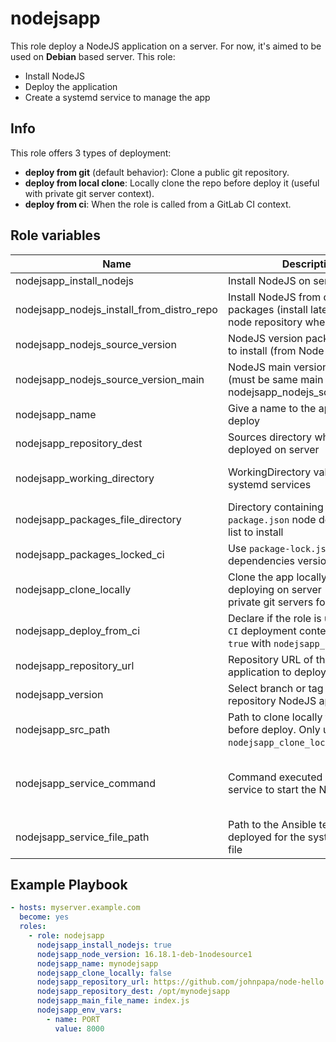 # nodejsapp

This role deploy a NodeJS application on a server. For now, it's aimed to be used on **Debian** based server. This role:

- Install NodeJS
- Deploy the application
- Create a systemd service to manage the app

## Info

This role offers 3 types of deployment:

- **deploy from git** (default behavior): Clone a public git repository.
- **deploy from local clone**: Locally clone the repo before deploy it (useful with private git server context).
- **deploy from ci**: When the role is called from a GitLab CI context.

## Role variables

| Name                                        | Description                                                                                                     | Type   | Required | Default value                                                                  |
|---------------------------------------------|-----------------------------------------------------------------------------------------------------------------|--------|----------|--------------------------------------------------------------------------------|
| nodejsapp_install_nodejs                    | Install NodeJS on server                                                                                        | bool   | false    | true                                                                           |
| nodejsapp_nodejs_install_from_distro_repo   | Install NodeJS from distribution packages (install latest). From node repository when 'false'                   | bool   | false    | true                                                                           |
| nodejsapp_nodejs_source_version             | NodeJS version package apt name to install (from Node repository)                                               | string | false    | 20.5.1-deb-1nodesource1                                                        |
| nodejsapp_nodejs_source_version_main        | NodeJS main version to install (must be same main version than nodejsapp_nodejs_source_version)                 | string | false    | "{{ nodejsapp_nodejs_version[:2] }}"                                           |
| nodejsapp_name                              | Give a name to the application to deploy                                                                        | string | true     |                                                                                |
| nodejsapp_repository_dest                   | Sources directory where the app is deployed on server                                                           | string | true     | "/opt/{{ nodejsapp_name }}"                                                    |
| nodejsapp_working_directory                 | WorkingDirectory value used by systemd services                                                                 | string | false    | "{{ nodejsapp_repository_dest }}"                                              |
| nodejsapp_packages_file_directory           | Directory containing the `package.json` node dependencies list to install                                       | string | false    | "{{ nodejsapp_repository_dest }}"                                              |
| nodejsapp_packages_locked_ci                | Use `package-lock.json` as dependencies versions.                                                               | bool   | false    | false                                                                          |
| nodejsapp_clone_locally                     | Clone the app locally before deploying on server (usefull for private git servers for instance)                 | bool   | false    | false                                                                          |
| nodejsapp_deploy_from_ci                    | Declare if the role is used in `GitLab CI` deployment context. Can not be `true` with `nodejsapp_clone_locally` | bool   | false    | false                                                                          |
| nodejsapp_repository_url                    | Repository URL of the NodeJS application to deploy                                                              | string | true     |                                                                                |
| nodejsapp_version                           | Select branch or tag from the git repository NodeJS app to deploy                                               | string | false    | master                                                                         |
| nodejsapp_src_path                          | Path to clone locally the repository before deploy. Only used when `nodejsapp_clone_locally` is true            | string | false    | "/tmp/{{ nodejsapp_name }}"                                                    |
| nodejsapp_service_command                   | Command executed by systemd service to start the NodeJS app                                                     | string | false    | "/usr/bin/node {{ nodejsapp_repository_dest }}/{{ nodejsapp_main_file_name }}" |
| nodejsapp_service_file_path                 | Path to the Ansible template deployed for the systemd service file                                              | string | false    | nodejsapp.service.j2                                                           |


## Example Playbook

```yml
- hosts: myserver.example.com
  become: yes
  roles:
    - role: nodejsapp
      nodejsapp_install_nodejs: true
      nodejsapp_node_version: 16.18.1-deb-1nodesource1
      nodejsapp_name: mynodejsapp
      nodejsapp_clone_locally: false
      nodejsapp_repository_url: https://github.com/johnpapa/node-hello.git
      nodejsapp_repository_dest: /opt/mynodejsapp
      nodejsapp_main_file_name: index.js
      nodejsapp_env_vars:
        - name: PORT
          value: 8000
```
